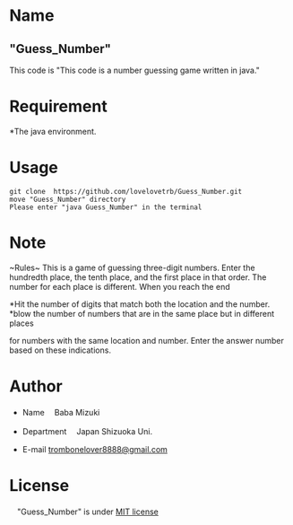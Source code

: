 # Name
 
## "Guess_Number"
This code is "This code is a number guessing game written in java."
 
# Requirement
 
 *The java environment.
 
# Usage
 
```
git clone  https://github.com/lovelovetrb/Guess_Number.git
move "Guess_Number" directory
Please enter "java Guess_Number" in the terminal
```
 
# Note
 
~Rules~
This is a game of guessing three-digit numbers.
Enter the hundredth place, the tenth place, and the first place in that order.
The number for each place is different.
When you reach the end

*Hit the number of digits that match both the location and the number.
*blow the number of numbers that are in the same place but in different places

for numbers with the same location and number.
Enter the answer number based on these indications.

 
# Author
 
* Name
　Baba Mizuki

* Department
　Japan Shizuoka Uni.

* E-mail
  trombonelover8888@gmail.com
 
# License

　"Guess_Number" is under [MIT license](https://en.wikipedia.org/wiki/MIT_License)
